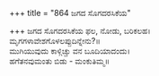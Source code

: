 +++
title = "864 ಜಗದ ಸೊಗದರಸಿಕೆಯ"

+++
ಜಗದ ಸೊಗದರಸಿಕೆಯ ಫಲ, ನೋಡು, ಬರಿಕಲಹ।  
ಮೃಗಗಳಾವೇಶಗೊಳಲಪ್ಪುದಿನ್ನೇನು?॥  
ಮುಗಿಯುವುದು ಕಾಳ್ಗಿಚ್ಚು ವನ ಬೂದಿಯಾದಂದು।  
ಹಗೆತನವುಮಂತು ಬಿಡು - ಮಂಕುತಿಮ್ಮ॥  
